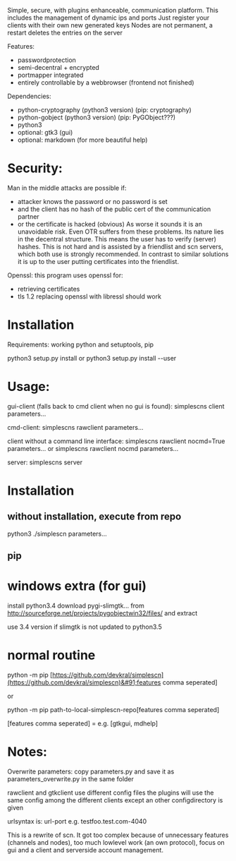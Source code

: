 Simple, secure, with plugins enhanceable, communication platform.
This includes the management of dynamic ips and ports
Just register your clients with their own new generated keys
Nodes are not permanent, a restart deletes the entries on the server

Features:
* passwordprotection
* semi-decentral + encrypted
* portmapper integrated
* entirely controllable by a webbrowser (frontend not finished)

Dependencies:
* python-cryptography (python3 version) (pip: cryptography)
* python-gobject (python3 version) (pip: PyGObject???)
* python3
* optional: gtk3 (gui)
* optional: markdown (for more beautiful help)

# Security:

Man in the middle attacks are possible if:
* attacker knows the password or no password is set
* and the client has no hash of the public cert of the communication partner
* or the certificate is hacked (obvious)
As worse it sounds it is an unavoidable risk. Even OTR suffers from these problems.
Its nature lies in the decentral structure.
This means the user has to verify (server) hashes. This is not hard and is assisted by a friendlist and scn servers, which both use is strongly recommended.
In contrast to similar solutions it is up to the user putting certificates into the friendlist.

Openssl:
this program uses openssl for:
* retrieving certificates
* tls 1.2
replacing openssl with libressl should work

# Installation
Requirements: working python and setuptools, pip

python3 setup.py install
or
python3 setup.py install --user

# Usage:

gui-client (falls back to cmd client when no gui is found):
simplescns client parameters...

cmd-client:
simplescns rawclient parameters...

client without a command line interface:
simplescns rawclient nocmd=True parameters...
or
simplescns rawclient nocmd parameters...

server:
simplescns server

# Installation
## without installation, execute from repo
python3 ./simplescn parameters...


## pip

# windows extra (for gui)
install python3.4
download pygi-slimgtk... from http://sourceforge.net/projects/pygobjectwin32/files/ and extract

use 3.4 version if slimgtk is not updated to python3.5
# normal routine


python -m pip [https://github.com/devkral/simplescn](https://github.com/devkral/simplescn)&#91;features comma seperated&#93;

or

python -m pip path-to-local-simplescn-repo&#91;features comma seperated&#93;

&#91;features comma seperated&#93; = e.g. &#91;gtkgui, mdhelp&#93;
# Notes:

Overwrite parameters:
copy parameters.py and save it as parameters_overwrite.py in the same folder

rawclient and gtkclient use different config files
the plugins will use the same config among the different clients except an other configdirectory is given

urlsyntax is:
url-port
e.g. testfoo.test.com-4040

This is a rewrite of scn.
It got too complex because of unnecessary features (channels and nodes), too much lowlevel work (an own protocol), focus on gui and a client and serverside account management.


